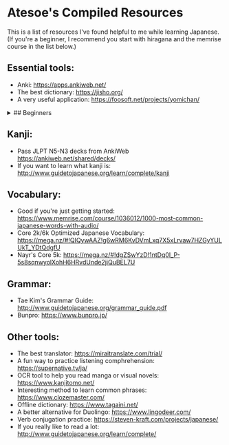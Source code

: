 # Atesoe's Compiled Resources
This is a list of resources I've found helpful to me while learning Japanese. (If you're a beginner, I recommend you start with hiragana and the memrise course in the list below.)

## Essential tools:
* Anki: <https://apps.ankiweb.net/> 
* The best dictionary: <https://jisho.org/>
* A very useful application: <https://foosoft.net/projects/yomichan/>

<details>
  <summary>## Beginners</summary>

## Hiragana:
* An anki deck for hiragana: <https://ankiweb.net/shared/info/722065315>
* A video to help you write hiragana: <https://www.youtube.com/watch?v=wD3FJgij79c>
* A song to help you remember hiragana: <https://www.youtube.com/watch?v=OAYWzznNXf8>
* A quiz to test your hiragana: <https://kana.pro>
* If you like to read: <https://www.tofugu.com/japanese/learn-hiragana/>

## Katakana:
* An anki deck for katakana: <https://ankiweb.net/shared/info/1678048485>
* If you like to read: <https://www.tofugu.com/japanese/learn-katakana/>

</details>

## Kanji:
* Pass JLPT N5-N3 decks from AnkiWeb <https://ankiweb.net/shared/decks/>
* If you want to learn what kanji is: <http://www.guidetojapanese.org/learn/complete/kanji>

## Vocabulary:
* Good if you're just getting started: <https://www.memrise.com/course/1036012/1000-most-common-japanese-words-with-audio/>
* Core 2k/6k Optimized Japanese Vocabulary: <https://mega.nz/#!QIQywAAZ!g6wRM6KvDVmLxq7X5xLrvaw7HZGyYULUkT_YDtQdgfU>
* Nayr's Core 5k: <https://mega.nz/#!dgZSwYzD!1ntDq0I_P-5s8sqnwyolXohH6HRvdUnde2jiQuBEL7U>

## Grammar:
* Tae Kim's Grammar Guide: <http://www.guidetojapanese.org/grammar_guide.pdf>
* Bunpro: <https://www.bunpro.jp/>

## Other tools:
* The best translator: <https://miraitranslate.com/trial/>
* A fun way to practice listening comphrehension: <https://supernative.tv/ja/>
* OCR tool to help you read manga or visual novels: <https://www.kanjitomo.net/>
* Interesting method to learn common phrases: <https://www.clozemaster.com/>
* Offline dictionary: <https://www.tagaini.net/>
* A better alternative for Duolingo: <https://www.lingodeer.com/>
* Verb conjugation practice: <https://steven-kraft.com/projects/japanese/>
* If you really like to read a lot: <http://www.guidetojapanese.org/learn/complete/>
